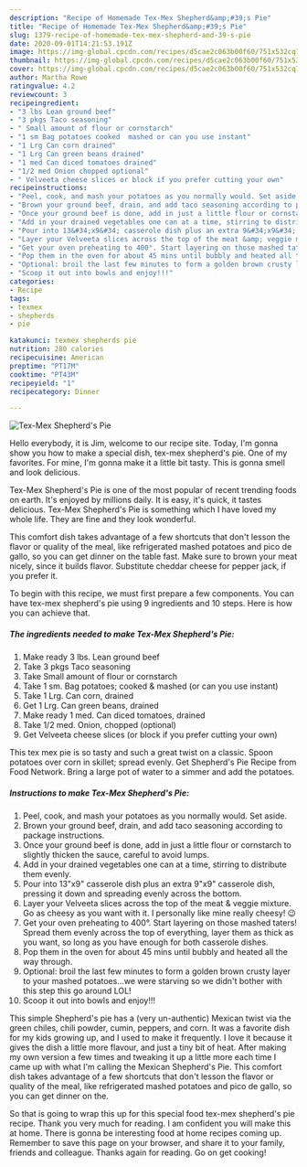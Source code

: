 ```yaml
---
description: "Recipe of Homemade Tex-Mex Shepherd&amp;#39;s Pie"
title: "Recipe of Homemade Tex-Mex Shepherd&amp;#39;s Pie"
slug: 1379-recipe-of-homemade-tex-mex-shepherd-and-39-s-pie
date: 2020-09-01T14:21:53.191Z
image: https://img-global.cpcdn.com/recipes/d5cae2c063b00f60/751x532cq70/tex-mex-shepherds-pie-recipe-main-photo.jpg
thumbnail: https://img-global.cpcdn.com/recipes/d5cae2c063b00f60/751x532cq70/tex-mex-shepherds-pie-recipe-main-photo.jpg
cover: https://img-global.cpcdn.com/recipes/d5cae2c063b00f60/751x532cq70/tex-mex-shepherds-pie-recipe-main-photo.jpg
author: Martha Rowe
ratingvalue: 4.2
reviewcount: 3
recipeingredient:
- "3 lbs Lean ground beef"
- "3 pkgs Taco seasoning"
- " Small amount of flour or cornstarch"
- "1 sm Bag potatoes cooked  mashed or can you use instant"
- "1 Lrg Can corn drained"
- "1 Lrg Can green beans drained"
- "1 med Can diced tomatoes drained"
- "1/2 med Onion chopped optional"
- " Velveeta cheese slices or block if you prefer cutting your own"
recipeinstructions:
- "Peel, cook, and mash your potatoes as you normally would. Set aside."
- "Brown your ground beef, drain, and add taco seasoning according to package instructions."
- "Once your ground beef is done, add in just a little flour or cornstarch to slightly thicken the sauce, careful to avoid lumps."
- "Add in your drained vegetables one can at a time, stirring to distribute them evenly."
- "Pour into 13&#34;x9&#34; casserole dish plus an extra 9&#34;x9&#34; casserole dish, pressing it down and spreading evenly across the bottom."
- "Layer your Velveeta slices across the top of the meat &amp; veggie mixture. Go as cheesy as you want with it. I personally like mine really cheesy! 😉"
- "Get your oven preheating to 400°. Start layering on those mashed taters! Spread them evenly across the top of everything, layer them as thick as you want, so long as you have enough for both casserole dishes."
- "Pop them in the oven for about 45 mins until bubbly and heated all the way through."
- "Optional: broil the last few minutes to form a golden brown crusty layer to your mashed potatoes...we were starving so we didn&#39;t bother with this step this go around LOL!"
- "Scoop it out into bowls and enjoy!!!"
categories:
- Recipe
tags:
- texmex
- shepherds
- pie

katakunci: texmex shepherds pie 
nutrition: 280 calories
recipecuisine: American
preptime: "PT17M"
cooktime: "PT43M"
recipeyield: "1"
recipecategory: Dinner

---
```



![Tex-Mex Shepherd&#39;s Pie](https://img-global.cpcdn.com/recipes/d5cae2c063b00f60/751x532cq70/tex-mex-shepherds-pie-recipe-main-photo.jpg)

Hello everybody, it is Jim, welcome to our recipe site. Today, I'm gonna show you how to make a special dish, tex-mex shepherd&#39;s pie. One of my favorites. For mine, I'm gonna make it a little bit tasty. This is gonna smell and look delicious.

Tex-Mex Shepherd&#39;s Pie is one of the most popular of recent trending foods on earth. It's enjoyed by millions daily. It is easy, it's quick, it tastes delicious. Tex-Mex Shepherd&#39;s Pie is something which I have loved my whole life. They are fine and they look wonderful.

This comfort dish takes advantage of a few shortcuts that don&#39;t lesson the flavor or quality of the meal, like refrigerated mashed potatoes and pico de gallo, so you can get dinner on the table fast. Make sure to brown your meat nicely, since it builds flavor. Substitute cheddar cheese for pepper jack, if you prefer it.


To begin with this recipe, we must first prepare a few components. You can have tex-mex shepherd&#39;s pie using 9 ingredients and 10 steps. Here is how you can achieve that.

<!--inarticleads1-->

##### The ingredients needed to make Tex-Mex Shepherd&#39;s Pie:

1. Make ready 3 lbs. Lean ground beef
1. Take 3 pkgs Taco seasoning
1. Take  Small amount of flour or cornstarch
1. Take 1 sm. Bag potatoes; cooked &amp; mashed (or can you use instant)
1. Take 1 Lrg. Can corn, drained
1. Get 1 Lrg. Can green beans, drained
1. Make ready 1 med. Can diced tomatoes, drained
1. Take 1/2 med. Onion, chopped (optional)
1. Get  Velveeta cheese slices (or block if you prefer cutting your own)


This tex mex pie is so tasty and such a great twist on a classic. Spoon potatoes over corn in skillet; spread evenly. Get Shepherd&#39;s Pie Recipe from Food Network. Bring a large pot of water to a simmer and add the potatoes. 

<!--inarticleads2-->

##### Instructions to make Tex-Mex Shepherd&#39;s Pie:

1. Peel, cook, and mash your potatoes as you normally would. Set aside.
1. Brown your ground beef, drain, and add taco seasoning according to package instructions.
1. Once your ground beef is done, add in just a little flour or cornstarch to slightly thicken the sauce, careful to avoid lumps.
1. Add in your drained vegetables one can at a time, stirring to distribute them evenly.
1. Pour into 13&#34;x9&#34; casserole dish plus an extra 9&#34;x9&#34; casserole dish, pressing it down and spreading evenly across the bottom.
1. Layer your Velveeta slices across the top of the meat &amp; veggie mixture. Go as cheesy as you want with it. I personally like mine really cheesy! 😉
1. Get your oven preheating to 400°. Start layering on those mashed taters! Spread them evenly across the top of everything, layer them as thick as you want, so long as you have enough for both casserole dishes.
1. Pop them in the oven for about 45 mins until bubbly and heated all the way through.
1. Optional: broil the last few minutes to form a golden brown crusty layer to your mashed potatoes...we were starving so we didn&#39;t bother with this step this go around LOL!
1. Scoop it out into bowls and enjoy!!!


This simple Shepherd&#39;s pie has a (very un-authentic) Mexican twist via the green chiles, chili powder, cumin, peppers, and corn. It was a favorite dish for my kids growing up, and I used to make it frequently. I love it because it gives the dish a little more flavour, and just a tiny bit of heat. After making my own version a few times and tweaking it up a little more each time I came up with what I&#39;m calling the Mexican Shepherd&#39;s Pie. This comfort dish takes advantage of a few shortcuts that don&#39;t lesson the flavor or quality of the meal, like refrigerated mashed potatoes and pico de gallo, so you can get dinner on the. 

So that is going to wrap this up for this special food tex-mex shepherd&#39;s pie recipe. Thank you very much for reading. I am confident you will make this at home. There is gonna be interesting food at home recipes coming up. Remember to save this page on your browser, and share it to your family, friends and colleague. Thanks again for reading. Go on get cooking!

